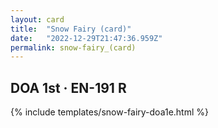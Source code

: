 ```yaml
---
layout: card
title:  "Snow Fairy (card)"
date:   "2022-12-29T21:47:36.959Z"
permalink: snow-fairy_(card)
---
```


## DOA 1st &middot; EN-191 R

{% include templates/snow-fairy-doa1e.html %}
